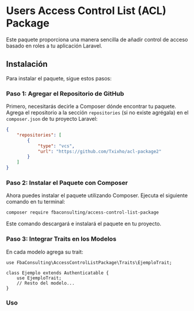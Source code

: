 # Users Access Control List (ACL) Package

Este paquete proporciona una manera sencilla de añadir control de acceso basado en roles a tu aplicación Laravel.

## Instalación

Para instalar el paquete, sigue estos pasos:

### Paso 1: Agregar el Repositorio de GitHub

Primero, necesitarás decirle a Composer dónde encontrar tu paquete. Agrega el repositorio a la sección `repositories` (si no existe agrégala) en el `composer.json` de tu proyecto Laravel:

```json
{
    "repositories": [
        {
            "type": "vcs",
            "url": "https://github.com/Txixho/acl-package2"
        }
    ]
}
```
### Paso 2: Instalar el Paquete con Composer
Ahora puedes instalar el paquete utilizando Composer. Ejecuta el siguiente comando en tu terminal:

```bash
composer require fbaconsulting/access-control-list-package
```
Este comando descargará e instalará el paquete en tu proyecto.


### Paso 3: Integrar Traits en los Modelos 
En cada modelo agrega su trait:

```
use FbaConsulting\AccessControlListPackage\Traits\EjemploTrait;

class Ejemplo extends Authenticatable {
    use EjemploTrait;
    // Resto del modelo...
}
```

### Uso
